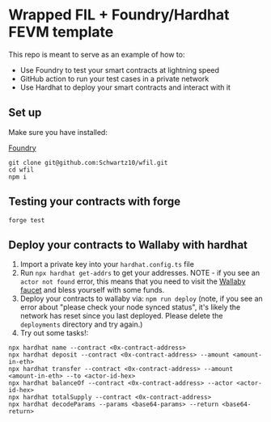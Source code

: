 # Wrapped FIL + Foundry/Hardhat FEVM template

This repo is meant to serve as an example of how to:

- Use Foundry to test your smart contracts at lightning speed
- GitHub action to run your test cases in a private network
- Use Hardhat to deploy your smart contracts and interact with it

## Set up

Make sure you have installed:

[Foundry](https://github.com/foundry-rs/foundry)<br />

```
git clone git@github.com:Schwartz10/wfil.git
cd wfil
npm i
```

## Testing your contracts with forge

`forge test`

## Deploy your contracts to Wallaby with hardhat

1. Import a private key into your `hardhat.config.ts` file
2. Run `npx hardhat get-addrs` to get your addresses. NOTE - if you see an `actor not found` error, this means that you need to visit the [Wallaby faucet](https://wallaby.network/#faucet) and bless yourself with some funds.
3. Deploy your contracts to wallaby via: `npm run deploy` (note, if you see an error about "please check your node synced status", it's likely the network has reset since you last deployed. Please delete the `deployments` directory and try again.)
4. Try out some tasks!:

```
npx hardhat name --contract <0x-contract-address>
npx hardhat deposit --contract <0x-contract-address> --amount <amount-in-eth>
npx hardhat transfer --contract <0x-contract-address> --amount <amount-in-eth> --to <actor-id-hex>
npx hardhat balanceOf --contract <0x-contract-address> --actor <actor-id-hex>
npx hardhat totalSupply --contract <0x-contract-address>
npx hardhat decodeParams --params <base64-params> --return <base64-return>
```
